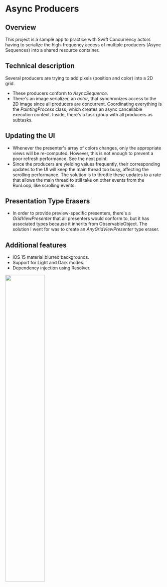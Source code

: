 # Async Producers

##  Overview

This project is a sample app to practice with Swift Concurrency actors having to serialize the high-frequency access of multiple producers (Async Sequences) into a shared resource container.

## Technical description 
Several producers are trying to add pixels (position and color) into a 2D grid.
- These producers conform to _AsyncSequence_. 
- There's an image serializer, an _actor_, that synchronizes access to the 2D image since all producers are concurrent.
Coordinating everything is the _PaintingProcess_ class, which creates an async cancellable execution context. Inside, there's a task group with all producers as subtasks.

## Updating the UI
- Whenever the presenter's array of colors changes, only the appropriate views will be re-computed. However, this is not enough to prevent a poor refresh performance. See the next point.
- Since the producers are yielding values frequently, their corresponding updates to the UI will keep the main thread too busy, affecting the scrolling performance. The solution is to throttle these updates to a rate that allows the main thread to still take on other events from the RunLoop, like scrolling events.

## Presentation Type Erasers
- In order to provide preview-specific presenters, there's a _GridViewPresenter_ that all presenters would conform to, but it has associated types because it inherits from ObservableObject. The solution I went for was to create an _AnyGridViewPresenter_ type eraser. 

## Additional features
- iOS 15 material blurred backgrounds.
- Support for Light and Dark modes.
- Dependency injection using Resolver.

<img src="https://user-images.githubusercontent.com/199423/171458355-cbf59bad-1f9e-42af-b7f5-3eeb23948f22.gif" width="50%">

